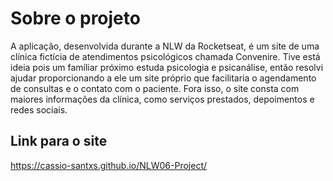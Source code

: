 # Sobre o projeto

A aplicação, desenvolvida durante a NLW da Rocketseat, é um site de uma clínica fictícia de atendimentos psicológicos chamada Convenire. Tive está ideia pois um famíliar próximo estuda psicologia e psicanálise, então resolvi ajudar proporcionando a ele um site próprio que facilitaria o agendamento de consultas e o contato com o paciente.
Fora isso, o site consta com maiores informações da clínica, como serviços prestados, depoimentos e redes sociais.

## Link para o site 

https://cassio-santxs.github.io/NLW06-Project/
